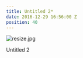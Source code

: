 ```yaml
---
title: Untitled 2*
date: 2016-12-29 16:56:00 Z
position: 40
---
```


![resize.jpg](/uploads/resize.jpg)

Untitled 2